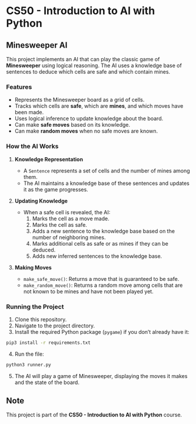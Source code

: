 # CS50 - Introduction to AI with Python

## Minesweeper AI

This project implements an AI that can play the classic game of **Minesweeper** using logical reasoning. The AI uses a knowledge base of sentences to deduce which cells are safe and which contain mines.

### Features

- Represents the Minesweeper board as a grid of cells.  
- Tracks which cells are **safe**, which are **mines**, and which moves have been made.  
- Uses logical inference to update knowledge about the board.  
- Can make **safe moves** based on its knowledge.  
- Can make **random moves** when no safe moves are known.  

### How the AI Works

1. **Knowledge Representation**  
   - A `Sentence` represents a set of cells and the number of mines among them.  
   - The AI maintains a knowledge base of these sentences and updates it as the game progresses.

2. **Updating Knowledge**  
   - When a safe cell is revealed, the AI:
     1. Marks the cell as a move made.  
     2. Marks the cell as safe.  
     3. Adds a new sentence to the knowledge base based on the number of neighboring mines.  
     4. Marks additional cells as safe or as mines if they can be deduced.  
     5. Adds new inferred sentences to the knowledge base.

3. **Making Moves**  
   - `make_safe_move()`: Returns a move that is guaranteed to be safe.  
   - `make_random_move()`: Returns a random move among cells that are not known to be mines and have not been played yet.  

### Running the Project

1. Clone this repository.  
2. Navigate to the project directory.  
3. Install the required Python package (`pygame`) if you don’t already have it:

```bash
pip3 install -r requirements.txt
```
4. Run the file:
```bash
python3 runner.py
```
5. The AI will play a game of Minesweeper, displaying the moves it makes and the state of the board.

## Note

This project is part of the **CS50 - Introduction to AI with Python** course.